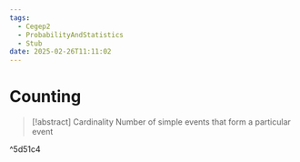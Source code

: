```yaml
---
tags:
  - Cegep2
  - ProbabilityAndStatistics
  - Stub
date: 2025-02-26T11:11:02
---
```


# Counting

> [!abstract] Cardinality
> Number of simple events that form a particular event

^5d51c4
